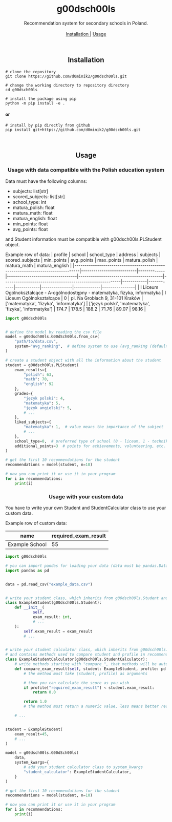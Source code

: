 <h1 align="center">g00dsch00ls</h1>


<p align="center">
    Recommendation system for secondary schools in Poland. <br> <br>
    <a href="#installation"> Installation </a> | <a href="#usage"> Usage </a>
</p> 
<br>

<h2 align="center">Installation</h2>

```console
# clone the repository
git clone https://github.com/d0minik2/g00dsch00ls.git

# change the working directory to repository directory
cd g00dsch00ls

# install the package using pip
python -m pip install -e .
```
#### or
```console
# install by pip directly from github
pip install git+https://github.com/d0minik2/g00dsch00ls.git
```


<br>

<h2 align="center">Usage</h2>


<h3 align="center">Usage with data compatible with the Polish education system</h3>

Data must have the following columns:
* subjects: list[str]
* scored_subjects: list[str]
* school_type: int
* matura_polish: float
* matura_math: float
* matura_english: float
* min_points: float
* avg_points: float

and Student information must be compatible with g00dsch00ls.PLStudent object.

Example row of data:
| profile                                                                        | school                    | school_type | address                          | subjects                                | scored_subjects                                         | min_points | avg_points | max_points | matura_polish | matura_math | matura_english |
|--------------------------------------------------------------------------------|---------------------------|-------------|----------------------------------|-----------------------------------------|---------------------------------------------------------|------------|------------|------------|---------------|-------------|----------------|
| I Liceum Ogólnokształcące - A-ogólnodostępny - matematyka, fizyka, informatyka | I Liceum Ogólnokształcące | 0           | pl. Na Groblach 9, 31-101 Kraków | ['matematyka', 'fizyka', 'informatyka'] | ['język polski', 'matematyka', 'fizyka', 'informatyka'] | 174.7      | 178.5      | 188.2      | 71.76         | 89.07       | 98.16          |

```python
import g00dsch00ls


# define the model by reading the csv file
model = g00dsch00ls.G00dSch00ls.from_csv(
    "path/to/data.csv",
    system="avg_ranking",  # define system to use (avg_ranking (default), normalization)
)

# create a student object with all the information about the student
student = g00dsch00ls.PLStudent(
    exam_results={
        "polish": 63,
        "math": 70,
        "english": 92
    },
    grades={
        "język polski": 4,
        "matematyka": 5,
        "język angielski": 5,
        # ...
    },
    liked_subjects={
        "matematyka": 1,  # value means the importance of the subject
        # ...
    },
    school_type=0,  # preferred type of school (0 - liceum, 1 - technikum, 2 - branżowa)
    additional_points=3  # points for achievements, volunteering, etc.
)

# get the first 10 recommendations for the student
recommendations = model(student, n=10)

# now you can print it or use it in your program
for i in recommendations:
    print(i)
```

<h3 align="center">Usage with your custom data</h3>

You have to write your own Student and StudentCalculator class to use your custom data.

Example row of custom data:

| name           | required_exam_result |
|----------------|----------------------|
| Example School | 55                   |

```python
import g00dsch00ls

# you can import pandas for loading your data (data must be pandas.DataFrame)
import pandas as pd


data = pd.read_csv("example_data.csv")


# write your student class, which inherits from g00dsch00ls.Student and contains your student data
class ExampleStudent(g00dsch00ls.Student):
    def __init__(
            self,
            exam_result: int,
            # ...
    ):
        self.exam_result = exam_result
        # ...


# write your student calculator class, which inherits from g00dsch00ls.StudentCalculator
# and contains methods used to compare student and profile in recommendation system
class ExampleStudentCalculator(g00dsch00ls.StudentCalculator):
    # write methods starting with "compare_", that methods will be automatically called by StudentCalculator
    def compare_exam_result(self, student: ExampleStudent, profile: pd.Series) -> float:
        # the method must take (student, profile) as arguments

        # then you can calculate the score as you wish
        if profile["required_exam_result"] < student.exam_result:
            return 0.0

        return 1.0
        # the method must return a numeric value, less means better recommendation

    # ...


student = ExampleStudent(
    exam_result=45,
    # ...
)

model = g00dsch00ls.G00dSch00ls(
    data,
    system_kwargs={
        # add your student calculator class to system_kwargs
        "student_calculator": ExampleStudentCalculator,
    }
)

# get the first 10 recommendations for the student
recommendations = model(student, n=10)

# now you can print it or use it in your program
for i in recommendations:
    print(i)
```


